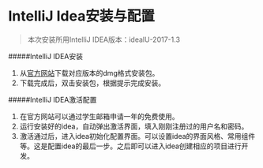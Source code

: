 # IntelliJ Idea安装与配置

> 本次安装所用IntelliJ IDEA版本：idealU-2017-1.3

#####IntelliJ IDEA安装

1. 从[官方网站](http://www.jetbrains.com/idea/download/)下载对应版本的dmg格式安装包。
2. 下载完成后，双击安装包，根据提示完成安装。

#####IntelliJ IDEA激活配置

1. 在官方网站可以通过学生邮箱申请一年的免费使用。
2. 运行安装好的idea，自动弹出激活界面，填入刚刚注册过的用户名和密码。
3. 激活通过后，进入idea初始化配置界面。可以设置idea的界面风格、常用组件等。这是配置idea的最后一步。之后即可以进入idea创建相应的项目进行开发。

